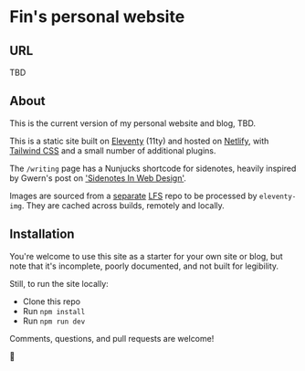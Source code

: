 # Fin's personal website

## URL

TBD

## About

This is the current version of my personal website and blog, TBD.

This is a static site built on [Eleventy](https://www.11ty.dev/) (11ty) and hosted on [Netlify](https://www.netlify.com/), with [Tailwind CSS](https://tailwindcss.com/) and a small number of additional plugins.

The `/writing` page has a Nunjucks shortcode for sidenotes, heavily inspired by Gwern's post on ['Sidenotes In Web Design'](https://gwern.net/sidenote).

Images are sourced from a [separate](https://github.com/finmoorhouse/fm-images) [LFS](https://git-lfs.com/) repo to be processed by `eleventy-img`. They are cached across builds, remotely and locally.

## Installation

You're welcome to use this site as a starter for your own site or blog, but note that it's incomplete, poorly documented, and not built for legibility.

Still, to run the site locally:

- Clone this repo
- Run `npm install`
- Run `npm run dev`

Comments, questions, and pull requests are welcome!

🦥
